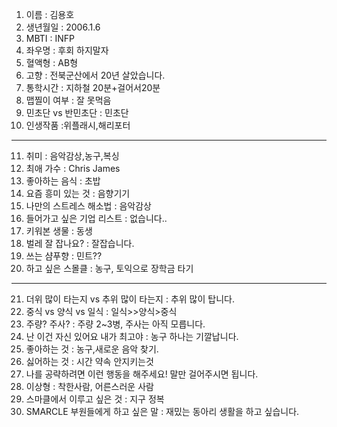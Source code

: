 

1. 이름 : 김용호
2. 생년월일 : 2006.1.6
3. MBTI : INFP
4. 좌우명 : 후회 하지말자
5. 혈액형 : AB형
6. 고향 : 전북군산에서 20년 살았습니다.
7. 통학시간 : 지하철 20분+걸어서20분 
8. 맵찔이 여부 : 잘 못먹음
9. 민초단 vs 반민초단 : 민초단
10. 인생작품 :위플래시,해리포터
---
11. 취미 : 음악감상,농구,복싱
12. 최애 가수 : Chris James
13. 좋아하는 음식 : 초밥
14. 요즘 흥미 있는 것 :  음향기기
15. 나만의 스트레스 해소법 : 음악감상
16. 들어가고 싶은 기업 리스트 : 없습니다..  
17. 키워본 생물 : 동생
18. 벌레 잘 잡나요? : 잘잡습니다.
19. 쓰는 샴푸향 : 민트??
20. 하고 싶은 스몰클 : 농구, 토익으로 장학금 타기 
***
21. 더위 많이 타는지 vs 추위 많이 타는지 : 추위 많이 탑니다.
22. 중식 vs 양식 vs 일식 : 일식>>양식>중식
23. 주량? 주사? : 주량 2~3병, 주사는 아직 모릅니다.
24. 난 이건 자신 있어요 내가 최고야 : 농구 하나는 기깔납니다.
25. 좋아하는 것 : 농구,새로운 음악 찾기.
26. 싫어하는 것 : 시간 약속 안지키는것
27. 나를 공략하려면 이런 행동을 해주세요! 말만 걸어주시면 됩니다.
28. 이상형 : 착한사람, 어른스러운 사람
29. 스마클에서 이루고 싶은 것 : 지구 정복 
30. SMARCLE 부원들에게 하고 싶은 말 : 재밌는 동아리 생활을 하고 싶습니다.
